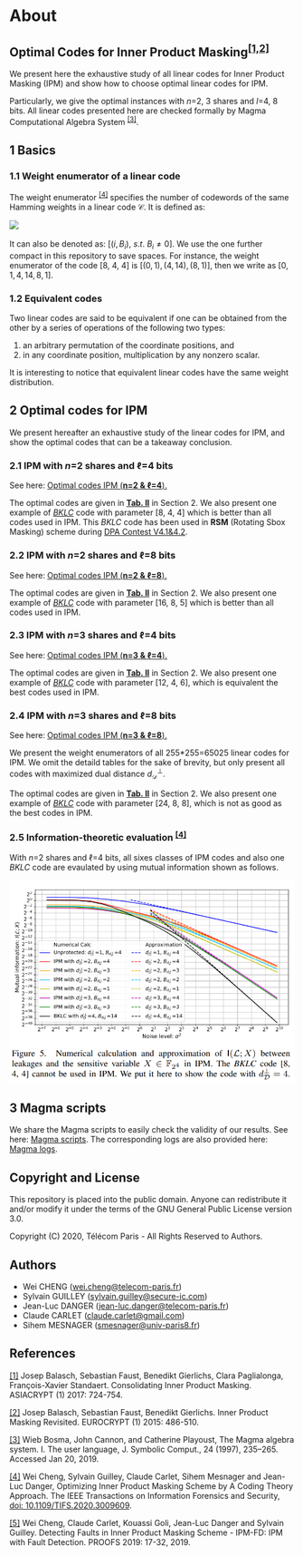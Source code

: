 
# About

## Optimal Codes for Inner Product Masking<sup>[[1,2]](#references)</sup>

We present here the exhaustive study of all linear codes for Inner Product Masking (IPM) and show how to choose optimal linear codes for IPM. 

Particularly, we give the optimal instances with *n*=2, 3 shares and *l*=4, 8 bits. All linear codes presented here are checked formally by Magma Computational Algebra System <sup>[[3]](#references)</sup>.

## 1 Basics

### 1.1 Weight enumerator of a linear code

The weight enumerator <sup>[[4]](#references)</sup> specifies the number of codewords of the same Hamming weights in a linear code $\mathcal{C}$. It is defined as:

<img src="http://latex.codecogs.com/gif.latex?W_\mathcal{C}(X, Y) = \sum_{i=0}^n B_iX^{n-i}Y^i" />

It can also be denoted as: $[ (i, B_i), ~s.t. ~B_i\neq 0]$. We use the one further compact in this repository to save spaces. For instance, the weight enumerator of the code [8, 4, 4] is $[(0, 1), (4, 14), (8, 1)]$, then we write as $[0,1, 4, 14, 8, 1]$.

### 1.2 Equivalent codes

Two linear codes are said to be equivalent if one can be obtained from the other by a series of operations of the following two types:

1) an arbitrary permutation of the coordinate positions, and
2) in any coordinate position, multiplication by any nonzero scalar.

It is interesting to notice that equivalent linear codes have the same weight distribution.

## 2 Optimal codes for IPM

We present hereafter an exhaustive study of the linear codes for IPM, and show the optimal codes that can be a takeaway conclusion.

### 2.1 IPM with $n$=2 shares and $\ell$=4 bits

See here: [Optimal codes IPM (**n=2 & $\ell$=4**).](https://nbviewer.jupyter.org/github/Qomo-CHENG/OC-IPM/blob/master/optimal_codes/ipm_codes_n2k4.ipynb)

The optimal codes are given in **[Tab. II](https://nbviewer.jupyter.org/github/Qomo-CHENG/OC-IPM/blob/master/optimal_codes/ipm_codes_n2k4.ipynb)** in Section 2. We also present one example of [*BKLC*](http://magma.maths.usyd.edu.au/magma/handbook/text/1881#21217) code with parameter [8, 4, 4] which is better than all codes used in IPM. This *BKLC* code has been used in **RSM** (Rotating Sbox Masking) scheme during [DPA Contest V4.1&4.2](http://www.dpacontest.org/v4/index.php).

### 2.2 IPM with $n$=2 shares and $\ell$=8 bits

See here: [Optimal codes IPM (**n=2 & $\ell$=8**).](https://nbviewer.jupyter.org/github/Qomo-CHENG/OC-IPM/blob/master/optimal_codes/ipm_codes_n2k8.ipynb)

The optimal codes are given in **[Tab. II](https://nbviewer.jupyter.org/github/Qomo-CHENG/OC-IPM/blob/master/optimal_codes/ipm_codes_n2k8.ipynb)** in Section 2. We also present one example of [*BKLC*](http://magma.maths.usyd.edu.au/magma/handbook/text/1881#21217) code with parameter [16, 8, 5] which is better than all codes used in IPM.

### 2.3 IPM with $n$=3 shares and $\ell$=4 bits

See here: [Optimal codes IPM (**n=3 & $\ell$=4**).](https://nbviewer.jupyter.org/github/Qomo-CHENG/OC-IPM/blob/master/optimal_codes/ipm_codes_n3k4.ipynb)

The optimal codes are given in **[Tab. II](https://nbviewer.jupyter.org/github/Qomo-CHENG/OC-IPM/blob/master/optimal_codes/ipm_codes_n3k4.ipynb)** in Section 2. We also present one example of [*BKLC*](http://magma.maths.usyd.edu.au/magma/handbook/text/1881#21217) code with parameter [12, 4, 6], which is equivalent the best codes used in IPM.

### 2.4 IPM with $n$=3 shares and $\ell$=8 bits

See here: [Optimal codes IPM (**n=3 & $\ell$=8**).](https://nbviewer.jupyter.org/github/Qomo-CHENG/OC-IPM/blob/master/optimal_codes/ipm_codes_n3k8.ipynb)

We present the weight enumerators of all 255*255=65025 linear codes for IPM. We omit the detaild tables for the sake of brevity, but only present all codes with maximized dual distance $d_{\mathcal{D}}^\perp$.

<!-- Full logs with different combinations of *$L_2$* and *$L_3$*, and also properties of the generated codes (*code parameters*, *generator matrices*, *weight enumerators*, *weight distributions*) are presented here: [Full logs for IPM with *$n=3$* shares and *$l=8$* bits](https://github.com/Qomo-CHENG/OC-IPM/blob/master/weight_enumerators/weight_code_n3k8_full.log). -->

The optimal codes are given in **[Tab. II](https://nbviewer.jupyter.org/github/Qomo-CHENG/OC-IPM/blob/master/optimal_codes/ipm_codes_n3k8.ipynb)** in Section 2. We also present one example of [*BKLC*](http://magma.maths.usyd.edu.au/magma/handbook/text/1881#21217) code with parameter [24, 8, 8], which is not as good as the best codes in IPM.

### 2.5 Information-theoretic evaluation <sup>[[4]](#references)</sup>

With $n$=2 shares and $\ell$=4 bits, all sixes classes of IPM codes and also one *BKLC* code are evaulated by using mutual information shown as follows. 
<div class="img-wrap" style="text-align:center">
<img src="figures/tifs_fig5.png" width="512">
</div>

## 3 Magma scripts

We share the Magma scripts to easily check the validity of our results. See here: [Magma scripts](https://github.com/Qomo-CHENG/OC-IPM/blob/master/magma_scripts/magma_weight_code_n2k4.m). The corresponding logs are also provided here: [Magma logs](https://github.com/Qomo-CHENG/OC-IPM/blob/master/magma_scripts/magma_weight_code_n2k4.log).


## Copyright and License

This repository is placed into the public domain. Anyone can redistribute it and/or modify it under the terms of the GNU General Public License version 3.0.

Copyright (C) 2020, Télécom Paris - All Rights Reserved to Authors.

## Authors
- Wei CHENG (wei.cheng@telecom-paris.fr)
- Sylvain GUILLEY (sylvain.guilley@secure-ic.com)
- Jean-Luc DANGER (jean-luc.danger@telecom-paris.fr)
- Claude CARLET (claude.carlet@gmail.com)
- Sihem MESNAGER (smesnager@univ-paris8.fr)


## References

[[1]](#references) Josep Balasch, Sebastian Faust, Benedikt Gierlichs, Clara Paglialonga, François-Xavier Standaert.
Consolidating Inner Product Masking. ASIACRYPT (1) 2017: 724-754.

[[2]](#references) Josep Balasch, Sebastian Faust, Benedikt Gierlichs.
Inner Product Masking Revisited. EUROCRYPT (1) 2015: 486-510.

[[3]](#references) Wieb Bosma, John Cannon, and Catherine Playoust, The Magma algebra system. I. The user language, J. Symbolic Comput., 24 (1997), 235–265. Accessed Jan 20, 2019.

[[4]](#references) Wei Cheng, Sylvain Guilley, Claude Carlet, Sihem Mesnager and Jean-Luc Danger, Optimizing Inner Product Masking Scheme by A Coding Theory Approach. The IEEE Transactions on Information Forensics and Security, [doi: 10.1109/TIFS.2020.3009609](https://ieeexplore.ieee.org/document/9141357).

[[5]](#references) Wei Cheng, Claude Carlet, Kouassi Goli, Jean-Luc Danger and Sylvain Guilley. Detecting Faults in Inner Product Masking Scheme - IPM-FD: IPM with Fault Detection. PROOFS 2019: 17-32, 2019.